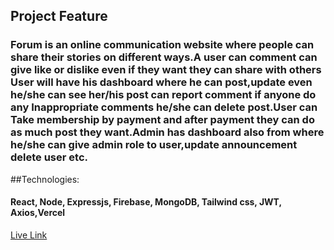 ## Project Feature

### Forum is an online communication website where people can share their stories on different ways.A user can comment can give like or dislike even if they want they can share  with others User will have his dashboard where he can post,update even he/she can see her/his post can report comment if anyone do any Inappropriate comments he/she can delete post.User can Take membership by payment and after payment they can do as much post they want.Admin has dashboard also from where he/she can give admin role to user,update announcement delete user etc.


##Technologies:
#### React, Node, Expressjs, Firebase, MongoDB, Tailwind css, JWT, Axios,Vercel

[Live Link](https://forum-online-6d608.web.app/)
